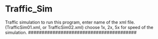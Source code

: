 # Traffic_Sim
Traffic simulation
to run this program, enter name of the xml file. (TrafficSim01.xml, or TrafficSim02.xml)
choose 1x, 2x, 5x for speed of the simulation.
########################################
